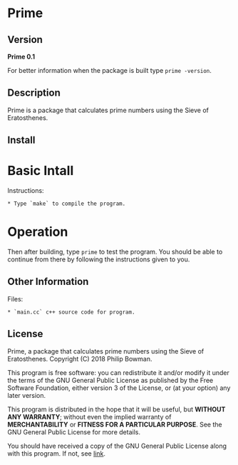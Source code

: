 Prime
=====

## Version

**Prime 0.1**

For better information when the package is built type `prime -version`.

## Description

Prime is a package that calculates prime numbers using the Sieve of Eratosthenes.

## Install

# Basic Intall

Instructions:
	
	* Type `make` to compile the program.

# Operation

Then after building, type `prime` to test the program. You should be able to continue from there by following the instructions given to you. 

## Other Information

Files:

	* `main.cc` c++ source code for program.

## License

Prime, a package that calculates prime numbers using the Sieve of Eratosthenes.
Copyright (C) 2018 Philip Bowman.

This program is free software: you can redistribute it and/or modify
it under the terms of the GNU General Public License as published by
the Free Software Foundation, either version 3 of the License, or
(at your option) any later version.

This program is distributed in the hope that it will be useful,
but **WITHOUT ANY WARRANTY**; without even the implied warranty of
**MERCHANTABILITY** or **FITNESS FOR A PARTICULAR PURPOSE**.  See the
GNU General Public License for more details.

You should have received a copy of the GNU General Public License
along with this program.  If not, see [link](https://www.gnu.org/licenses/).